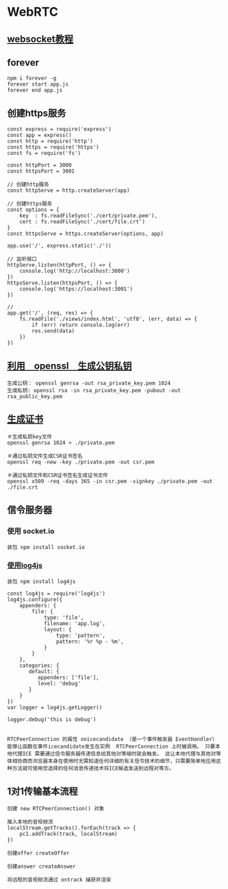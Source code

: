 # WebRTC

## [websocket教程](http://www.ruanyifeng.com/blog/2017/05/websocket.html)

## forever

	npm i forever -g
	forever start app.js
	forever end app.js

## 创建https服务

	const express = require('express')
	const app = express()
	const http = require('http')
	const https = require('https')
	const fs = require('fs')
	
	const httpPort = 3000
	const httpsPort = 3001
	
	// 创建http服务
	const httpServe = http.createServer(app)
	
	// 创建https服务
	const options = {
		key  : fs.readFileSync('./cert/private.pem'),
		cert : fs.readFileSync('./cert/file.crt') 
	}
	const httpsServe = https.createServer(options, app)
	
	app.use('/', express.static('./'))
	
	// 监听端口
	httpServe.listen(httpPort, () => {
	    console.log('http://localhost:3000')
	})
	httpsServe.listen(httpsPort, () => {
	    console.log('https://localhost:3001')
	})
	
	// 
	app.get('/', (req, res) => {
	    fs.readFile('./views/index.html', 'utf8', (err, data) => {
	        if (err) return console.log(err)
	        res.send(data)
	    })
	})

## [利用　openssl　生成公钥私钥](https://blog.csdn.net/qq_39081974/article/details/81059022)

	生成公钥： openssl genrsa -out rsa_private_key.pem 1024 
	生成私钥: openssl rsa -in rsa_private_key.pem -pubout -out rsa_public_key.pem

## [生成证书](https://www.cnblogs.com/ihzeng/p/10447652.html)

	＃生成私钥key文件
	openssl genrsa 1024 > ./private.pem
	
	＃通过私钥文件生成CSR证书签名
	openssl req -new -key ./private.pem -out csr.pem
	
	＃通过私钥文件和CSR证书签名生成证书文件
	openssl x509 -req -days 365 -in csr.pem -signkey ./private.pem -out ./file.crt

## 信令服务器

### 使用 socket.io
	装包 npm install socket.io

### [使用log4js](https://www.jianshu.com/p/34b446f84e8a)
	装包 npm install log4js
	
	const log4js = require('log4js')
	log4js.configure({
	    appenders: {
	        file: {
	            type: 'file',
	            filename: 'app.log',
	            layout: {
	                type: 'pattern',
	                pattern: '%r %p - %m',
	            }
	        }
	    },
	    categories: {
	       default: {
	          appenders: ['file'],
	          level: 'debug'
	       }
	    }	
	})
	var logger = log4js.getLogger()

	logger.debug('this is debug')

## 

	RTCPeerConnection 的属性 onicecandidate （是一个事件触发器 EventHandler） 能够让函数在事件icecandidate发生在实例  RTCPeerConnection 上时被调用。 只要本地代理ICE 需要通过信令服务器传递信息给其他对等端时就会触发。 这让本地代理与其他对等体相协商而浏览器本身在使用时无需知道任何详细的有关信令技术的细节，只需要简单地应用这种方法就可使用您选择的任何消息传递技术将ICE候选发送到远程对等方。

## 1对1传输基本流程

	创建 new RTCPeerConnection() 对象
	
	推入本地的音视频流
	localStream.getTracks().forEach(track => {
		pc1.addTrack(track, localStream)
	})

	创建offer createOffer

	创建answer createAnswer

	将远程的音视频流通过 ontrack 捕获并渲染
